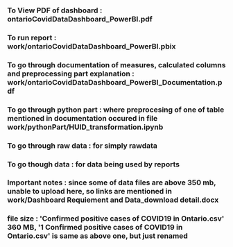 
### To View PDF of dashboard : ontarioCovidDataDashboard_PowerBI.pdf
### To run report : work/ontarioCovidDataDashboard_PowerBI.pbix
### To go through documentation of measures, calculated columns and preprocessing part explanation : work/ontarioCovidDataDashboard_PowerBI_Documentation.pdf
### To go through python part : where preprocesing of one of table mentioned in documentation occured in file work/pythonPart/HUID_transformation.ipynb
### To go through raw data : for simply rawdata
### To go though data : for data being used by reports
### Important notes : since some of data files are above 350 mb, unable to upload here, so links are mentioned in work/Dashboard Requiement and Data_download detail.docx
### file size : 'Confirmed positive cases of COVID19 in Ontario.csv' 360 MB, '1 Confirmed positive cases of COVID19 in Ontario.csv' is same as above one, but just renamed

